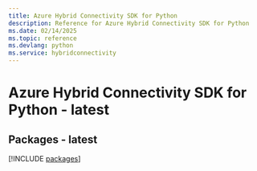 ```yaml
---
title: Azure Hybrid Connectivity SDK for Python
description: Reference for Azure Hybrid Connectivity SDK for Python
ms.date: 02/14/2025
ms.topic: reference
ms.devlang: python
ms.service: hybridconnectivity
---
```

# Azure Hybrid Connectivity SDK for Python - latest
## Packages - latest
[!INCLUDE [packages](hybrid-connectivity-index.md)]